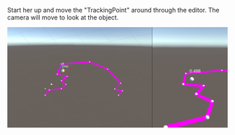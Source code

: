 Start her up and move the "TrackingPoint" around through the editor. The camera will move to look at the object.

![editor and scene view screenshot](screenshot.png)